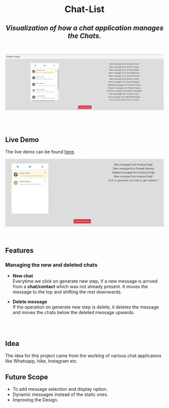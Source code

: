 <h1 align="center">Chat-List</h1>
<h2 align="center">





*Visualization of how a chat application manages the Chats.*
</br>
</br>

![Image](./assets/demo.png) 

</br>


## Live Demo
The live demo can be found [here](https://snchatlist.herokuapp.com/).



![Image](./assets/demo1.gif)

</br>   

## Features
### Managing the new and deleted chats

* **New chat** </br>
Everytime we click on generate new step, if a new message is arrived from a <b>chat/contact</b> which was not already present. It moves the message to the top and shifting the rest downwards.


* **Delete message** </br>
If the operation on generate new step is delete, it deletes the message and moves the chats below the deleted message upwards.

</br>
</br>


## Idea
The idea for this project came from the working of various chat applicaions like Whatsapp, hike, Instagram etc. 


## Future Scope
* To add message selection and display option.
* Dynamic messages instead of the static ones.
* Improving the Design.